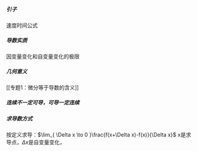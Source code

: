 ##### 引子
速度时间公式
##### 导数实质
因变量变化和自变量变化的极限
##### 几何意义
[[专题1：微分等于导数的含义]]
##### 连续不一定可导，可导一定连续

##### 求导数方式
按定义求导：$\lim_{ \Delta x \to 0 }\frac{f(x+\Delta x)-f(x)}{\Delta x}$
x是求导点，$\Delta x$是自变量变化，